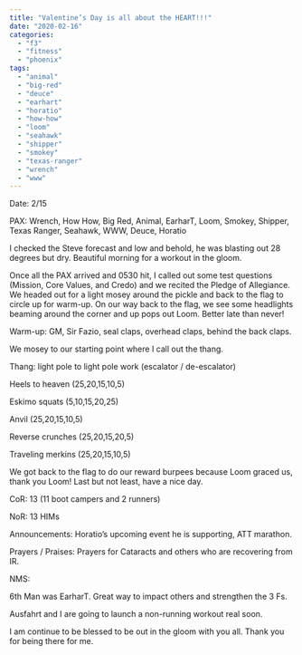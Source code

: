 ```yaml
---
title: "Valentine’s Day is all about the HEART!!!"
date: "2020-02-16"
categories: 
  - "f3"
  - "fitness"
  - "phoenix"
tags: 
  - "animal"
  - "big-red"
  - "deuce"
  - "earhart"
  - "horatio"
  - "how-how"
  - "loom"
  - "seahawk"
  - "shipper"
  - "smokey"
  - "texas-ranger"
  - "wrench"
  - "www"
---
```


Date: 2/15

PAX: Wrench, How How, Big Red, Animal, EarharT, Loom, Smokey, Shipper, Texas Ranger, Seahawk, WWW, Deuce, Horatio

I checked the Steve forecast and low and behold, he was blasting out 28 degrees but dry. Beautiful morning for a workout in the gloom.

Once all the PAX arrived and 0530 hit, I called out some test questions (Mission, Core Values, and Credo) and we recited the Pledge of Allegiance. We headed out for a light mosey around the pickle and back to the flag to circle up for warm-up. On our way back to the flag, we see some headlights beaming around the corner and up pops out Loom. Better late than never!

Warm-up: GM, Sir Fazio, seal claps, overhead claps, behind the back claps.

We mosey to our starting point where I call out the thang.

Thang: light pole to light pole work (escalator / de-escalator)

Heels to heaven (25,20,15,10,5)

Eskimo squats (5,10,15,20,25)

Anvil (25,20,15,10,5)

Reverse crunches (25,20,15,20,5)

Traveling merkins (25,20,15,10,5)

We got back to the flag to do our reward burpees because Loom graced us, thank you Loom! Last but not least, have a nice day.

CoR: 13 (11 boot campers and 2 runners)

NoR: 13 HIMs

Announcements: Horatio’s upcoming event he is supporting, ATT marathon.

Prayers / Praises: Prayers for Cataracts and others who are recovering from IR.

NMS:

6th Man was EarharT. Great way to impact others and strengthen the 3 Fs.

Ausfahrt and I are going to launch a non-running workout real soon.

I am continue to be blessed to be out in the gloom with you all. Thank you for being there for me.
